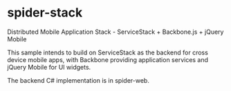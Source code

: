 spider-stack
============

Distributed Mobile Application Stack - ServiceStack + Backbone.js + jQuery Mobile

This sample intends to build on ServiceStack as the backend for cross device mobile apps, 
with Backbone providing application services and jQuery Mobile for UI widgets.

The backend C# implementation is in spider-web.
